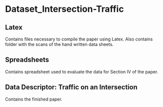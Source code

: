 # Dataset_Intersection-Traffic

## Latex
Contains files necessary to compile the paper using Latex. Also contains folder with the scans of the hand written data sheets.

## Spreadsheets
Contains spreadsheet used to evaluate the data for Section IV of the paper.

## Data Descriptor: Traffic on an Intersection
Contains the finished paper.
